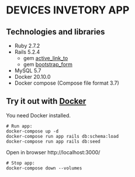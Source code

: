 # DEVICES INVETORY APP

## Technologies and libraries

- Ruby 2.7.2
- Rails 5.2.4
  - gem [active_link_to](https://github.com/comfy/active_link_to)
  - gem [bootstrap_form](https://github.com/bootstrap-ruby/bootstrap_form)
- MySQL 5.7
- Docker 20.10.0
- Docker compose (Compose file format 3.7)

## Try it out with [Docker](https://www.docker.com/)

You need Docker installed.

    # Run app:
    docker-compose up -d
    docker-compose run app rails db:schema:load
    docker-compose run app rails db:seed

Open in browser http://localhost:3000/

    # Stop app:
    docker-compose down --volumes

